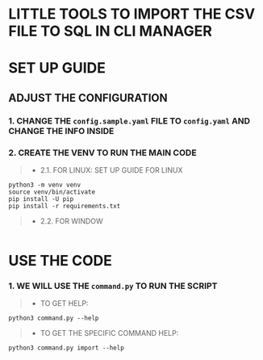 
LITTLE TOOLS TO IMPORT THE CSV FILE TO SQL IN CLI MANAGER
====
# SET UP GUIDE

## ADJUST THE CONFIGURATION

### 1. CHANGE THE `config.sample.yaml` FILE TO `config.yaml` AND CHANGE THE INFO INSIDE



### 2. CREATE THE VENV TO RUN THE MAIN CODE

>- 2.1. FOR LINUX:
SET UP GUIDE FOR LINUX
```
python3 -m venv venv
source venv/bin/activate
pip install -U pip
pip install -r requirements.txt
```

>- 2.2. FOR WINDOW
```
```

# USE THE CODE

### 1. WE WILL USE THE `command.py` TO RUN THE SCRIPT

>- TO GET HELP:
```
python3 command.py --help
```

>- TO GET THE SPECIFIC COMMAND HELP:
```
python3 command.py import --help
```

